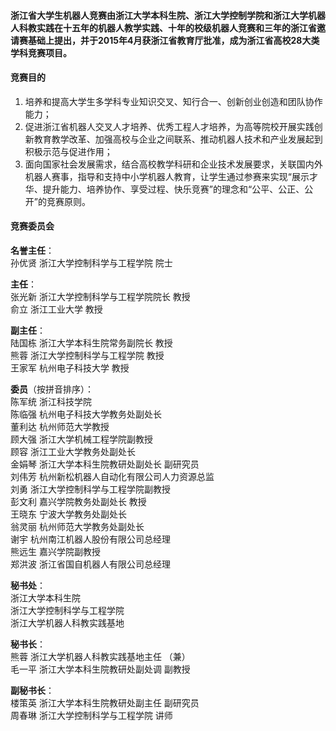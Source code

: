 #### 浙江省大学生机器人竞赛由浙江大学本科生院、浙江大学控制学院和浙江大学机器人科教实践在十五年的机器人教学实践、十年的校级机器人竞赛和三年的浙江省邀请赛基础上提出，并于2015年4月获浙江省教育厅批准，成为浙江省高校28大类学科竞赛项目。    

#### 竞赛目的
1. 培养和提高大学生多学科专业知识交叉、知行合一、创新创业创造和团队协作能力；
2. 促进浙江省机器人交叉人才培养、优秀工程人才培养，为高等院校开展实践创新教育教学改革、加强高校与企业之间联系、推动机器人技术和产业发展起到积极示范与促进作用；
3. 面向国家社会发展需求，结合高校教学科研和企业技术发展要求，关联国内外机器人赛事，指导和支持中小学机器人教育，让学生通过参赛来实现“展示才华、提升能力、培养协作、享受过程、快乐竞赛”的理念和“公平、公正、公开”的竞赛原则。    

#### 竞赛委员会    

**名誉主任**：   
孙优贤 浙江大学控制科学与工程学院  院士   
    
**主任**：    
张光新  浙江大学控制科学与工程学院院长  教授    
俞立  浙江工业大学 教授    
    
**副主任**：    
陆国栋  浙江大学本科生院常务副院长  教授    
熊蓉  浙江大学控制科学与工程学院  教授    
王家军  杭州电子科技大学 教授    
    
**委员**（按拼音排序）：    
陈军统  浙江科技学院    
陈临强  杭州电子科技大学教务处副处长    
董利达  杭州师范大学教授    
顾大强  浙江大学机械工程学院副教授    
顾容  浙江工业大学教务处副处长    
金娟琴  浙江大学本科生院教研处副处长  副研究员    
刘伟芳  杭州新松机器人自动化有限公司人力资源总监    
刘勇  浙江大学控制科学与工程学院副教授    
彭文利  嘉兴学院教务处副处长  教授    
王晓东  宁波大学教务处副处长    
翁灵丽  杭州师范大学教务处副处长    
谢宇  杭州南江机器人股份有限公司总经理    
熊远生  嘉兴学院副教授    
郑洪波  浙江省国自机器人有限公司总经理    
    
**秘书处**：    
浙江大学本科生院    
浙江大学控制科学与工程学院    
浙江大学机器人科教实践基地    
    
**秘书长**：    
熊蓉  浙江大学机器人科教实践基地主任 （兼）    
毛一平 浙江大学本科生院教研处副处调  副教授    
    
**副秘书长**：    
楼策英   浙江大学本科生院教研处副主任  副研究员    
周春琳  浙江大学控制科学与工程学院  讲师    
